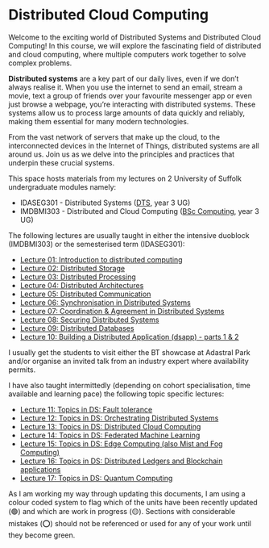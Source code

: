 # Distributed Cloud Computing

Welcome to the exciting world of Distributed Systems and Distributed Cloud Computing! In this course, we will explore the fascinating field of distributed and cloud computing, where multiple computers work together to solve complex problems. 

**Distributed systems** are a key part of our daily lives, even if we don’t always realise it. When you use the internet to send an email, stream a movie, text a group of friends over your favourite messenger app or even just browse a webpage, you’re interacting with distributed systems. These systems allow us to process large amounts of data quickly and reliably, making them essential for many modern technologies. 

From the vast network of servers that make up the cloud, to the interconnected devices in the Internet of Things, distributed systems are all around us. Join us as we delve into the principles and practices that underpin these crucial systems.

This space hosts materials from my lectures on 2 University of Suffolk undergraduate modules namely:

 * IDASEG301 - Distributed Systems ([DTS](https://www.uos.ac.uk/study/search-for-a-course/undergraduate/technology-business-and-arts/digital-and-technology-solutions-professional-degree-apprenticeship-software-engineering/), year 3 UG)
 * IMDBMI303 - Distributed and Cloud Computing ([BSc Computing](https://www.uos.ac.uk/study/bsc-computer-science/), year 3 UG)

 The following lectures are usually taught in either the intensive duoblock (IMDBMI303) or the semesterised term (IDASEG301):

 * [Lecture 01: Introduction to distributed computing](./01-intro-to-distributed-computing/)
 * [Lecture 02: Distributed Storage](./02-distributed-storage/)
 * [Lecture 03: Distributed Processing](./03-distributed-processing/)
 * [Lecture 04: Distributed Architectures](./04-distributed-architectures/)
 * [Lecture 05: Distributed Communication](./05-distributed-communication/)
 * [Lecture 06: Synchronisation in Distributed Systems](./06-synchronisation/)
 * [Lecture 07: Coordination & Agreement in Distributed Systems](./07-coordination/)
 * [Lecture 08: Securing Distributed Systems](./08-security/)
 * [Lecture 09: Distributed Databases](./09-distributed-databases/)
 * [Lecture 10: Building a Distributed Application (dsapp) - parts 1 & 2](./10-building-a-dsapp/)

I usually get the students to visit either the BT showcase at Adastral Park and/or organise an invited talk from an industry expert where availability permits.

I have also taught intermittedly (depending on cohort specialisation, time available and learning pace) the following topic specific lectures:

* [Lecture 11: Topics in DS: Fault tolerance](./11-topics-fault-tolerance/)
* [Lecture 12: Topics in DS: Orchestrating Distributed Systems](./12-topics-orchestrating-ds/)
* [Lecture 13: Topics in DS: Distributed Cloud Computing](./13-topics-distributed-cloud-computing/)
* [Lecture 14: Topics in DS: Federated Machine Learning](./14-topics-federated-ml/)
* [Lecture 15: Topics in DS: Edge Computing (also Mist and Fog Computing)](./15-topics-edge-computing/)
* [Lecture 16: Topics in DS: Distributed Ledgers and Blockchain applications](./16-topics-distributed-ledgers-bitcoin/)
* [Lecture 17: Topics in DS: Quantum Computing](./17-topics-quantum-computing/)

As I am working my way through updating this documents, I am using a colour coded system to flag which of the units have been recently updated (🟢) and which are work in progress (🟡). Sections with considerable mistakes (⭕) should not be referenced or used for any of your work until they become green.
